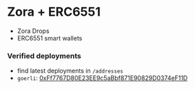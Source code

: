 # Zora + ERC6551

- Zora Drops
- ERC6551 smart wallets

### Verified deployments

- find latest deployments in `/addresses`
- `goerli`: [0xFf7767D80E23EE9c5aBbf871E90829D0374eF11D](https://goerli.etherscan.io/address/0xFf7767D80E23EE9c5aBbf871E90829D0374eF11D#code)
